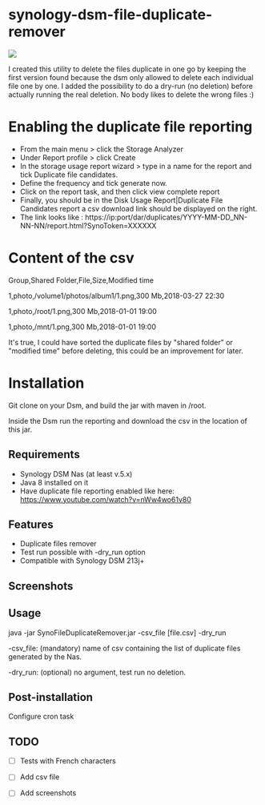 # synology-dsm-file-duplicate-remover

<img src="https://travis-ci.org/aquenneville/syno-file-duplicate-remover.svg?branch=master"/>

I created this utility to delete the files duplicate in one go by keeping the first version found because the dsm only allowed to delete each individual file one by one. I added the possibility to do a dry-run (no deletion) before actually running the real deletion. No body likes to delete the wrong files :)

# Enabling the duplicate file reporting

- From the main menu > click the Storage Analyzer
- Under Report profile > click Create
- In the storage usage report wizard > type in a name for the report and tick Duplicate file candidates.
- Define the frequency and tick generate now.
- Click on the report task, and then click view complete report
- Finally, you should be in the Disk Usage Report|Duplicate File Candidates report a csv download link should be displayed on the right.
- The link looks like : https://ip:port/dar/duplicates/YYYY-MM-DD_NN-NN-NN/report.html?SynoToken=XXXXXX

# Content of the csv
Group,Shared Folder,File,Size,Modified time

1,photo,/volume1/photos/album1/1.png,300 Mb,2018-03-27 22:30

1,photo,/root/1.png,300 Mb,2018-01-01 19:00

1,photo,/mnt/1.png,300 Mb,2018-01-01 19:00

It's true, I could have sorted the duplicate files by "shared folder" or "modified time" before deleting, this could be an improvement for later.

# Installation
Git clone on your Dsm, and build the jar with maven in /root.

Inside the Dsm run the reporting and download the csv in the location of this jar.

Requirements
-----------------------------
- Synology DSM Nas (at least v.5.x)
- Java 8 installed on it
- Have duplicate file reporting enabled like here: https://www.youtube.com/watch?v=nWw4wo61v80

Features 
-----------------------------
- Duplicate files remover
- Test run possible with -dry_run option
- Compatible with Synology DSM 213j+

Screenshots
----------------------------

Usage
----------------------------
java -jar SynoFileDuplicateRemover.jar -csv_file [file.csv] -dry_run

-csv_file: (mandatory) name of csv containing the list of duplicate files generated by the Nas.

-dry_run: (optional) no argument, test run no deletion.

Post-installation
----------------------------
Configure cron task

TODO
----------------------------
- [ ] Tests with French characters
- [ ] Add csv file
- [ ] Add screenshots

